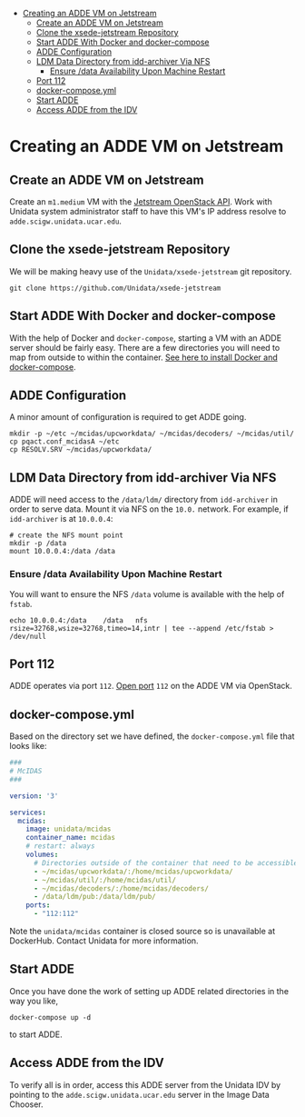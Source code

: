 - [Creating an ADDE VM on Jetstream](#h-E8DA29EC)
  - [Create an ADDE VM on Jetstream](#h-10109CCE)
  - [Clone the xsede-jetstream Repository](#h-E6D3D21F)
  - [Start ADDE With Docker and docker-compose](#h-0897ADA4)
  - [ADDE Configuration](#h-C9A644E9)
  - [LDM Data Directory from idd-archiver Via NFS](#h-D58FB64C)
    - [Ensure /data Availability Upon Machine Restart](#h-C586CD26)
  - [Port 112](#h-3E2295A4)
  - [docker-compose.yml](#h-E8896F4D)
  - [Start ADDE](#h-CD5F66AF)
  - [Access ADDE from the IDV](#h-F5719715)



<a id="h-E8DA29EC"></a>

# Creating an ADDE VM on Jetstream


<a id="h-10109CCE"></a>

## Create an ADDE VM on Jetstream

Create an `m1.medium` VM with the [Jetstream OpenStack API](../../openstack/readme.md). Work with Unidata system administrator staff to have this VM's IP address resolve to `adde.scigw.unidata.ucar.edu`.


<a id="h-E6D3D21F"></a>

## Clone the xsede-jetstream Repository

We will be making heavy use of the `Unidata/xsede-jetstream` git repository.

```shell
git clone https://github.com/Unidata/xsede-jetstream
```


<a id="h-0897ADA4"></a>

## Start ADDE With Docker and docker-compose

With the help of Docker and `docker-compose`, starting a VM with an ADDE server should be fairly easy. There are a few directories you will need to map from outside to within the container. [See here to install Docker and docker-compose](../../vm-init-readme.md).


<a id="h-C9A644E9"></a>

## ADDE Configuration

A minor amount of configuration is required to get ADDE going.

```shell
mkdir -p ~/etc ~/mcidas/upcworkdata/ ~/mcidas/decoders/ ~/mcidas/util/
cp pqact.conf_mcidasA ~/etc
cp RESOLV.SRV ~/mcidas/upcworkdata/
```


<a id="h-D58FB64C"></a>

## LDM Data Directory from idd-archiver Via NFS

ADDE will need access to the `/data/ldm/` directory from `idd-archiver` in order to serve data. Mount it via NFS on the `10.0.` network. For example, if `idd-archiver` is at `10.0.0.4`:

```shell
# create the NFS mount point
mkdir -p /data
mount 10.0.0.4:/data /data
```


<a id="h-C586CD26"></a>

### Ensure /data Availability Upon Machine Restart

You will want to ensure the NFS `/data` volume is available with the help of `fstab`.

```shell
echo 10.0.0.4:/data    /data   nfs rsize=32768,wsize=32768,timeo=14,intr | tee --append /etc/fstab > /dev/null
```


<a id="h-3E2295A4"></a>

## Port 112

ADDE operates via port `112`. [Open port](../../openstack/readme.md) `112` on the ADDE VM via OpenStack.


<a id="h-E8896F4D"></a>

## docker-compose.yml

Based on the directory set we have defined, the `docker-compose.yml` file that looks like:

```yaml
###
# McIDAS
###

version: '3'

services:
  mcidas:
    image: unidata/mcidas
    container_name: mcidas
    # restart: always
    volumes:
      # Directories outside of the container that need to be accessible
      - ~/mcidas/upcworkdata/:/home/mcidas/upcworkdata/
      - ~/mcidas/util/:/home/mcidas/util/
      - ~/mcidas/decoders/:/home/mcidas/decoders/
      - /data/ldm/pub:/data/ldm/pub/
    ports:
      - "112:112"
```

Note the `unidata/mcidas` container is closed source so is unavailable at DockerHub. Contact Unidata for more information.


<a id="h-CD5F66AF"></a>

## Start ADDE

Once you have done the work of setting up ADDE related directories in the way you like,

```shell
docker-compose up -d
```

to start ADDE.


<a id="h-F5719715"></a>

## Access ADDE from the IDV

To verify all is in order, access this ADDE server from the Unidata IDV by pointing to the `adde.scigw.unidata.ucar.edu` server in the Image Data Chooser.
